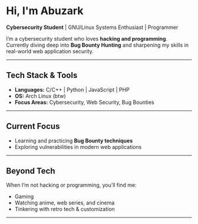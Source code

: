 # Hi, I'm Abuzark  

**Cybersecurity Student** | GNU/Linux Systems Enthusiast | Programmer  

I’m a cybersecurity student who loves **hacking and programming**.  
Currently diving deep into **Bug Bounty Hunting** and sharpening my skills in real-world web application security.  

---

## Tech Stack & Tools  
- **Languages:** C/C++ | Python | JavaScript | PHP  
- **OS:** Arch Linux (btw)  
- **Focus Areas:** Cybersecurity, Web Security, Bug Bounties  

---

## Current Focus  
- Learning and practicing **Bug Bounty techniques**  
- Exploring vulnerabilities in modern web applications  

---

## Beyond Tech  
When I’m not hacking or programming, you’ll find me:  
- Gaming  
- Watching anime, web series, and cinema 
- Tinkering with retro tech & customization  

---

